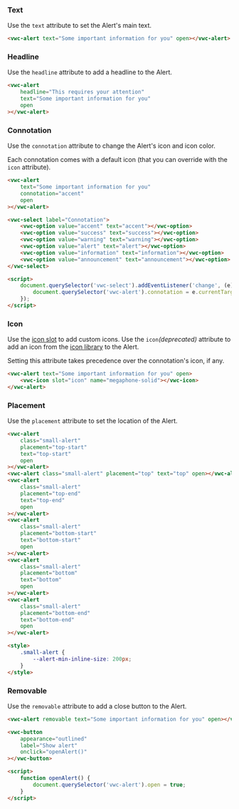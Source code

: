 ### Text

Use the `text` attribute to set the Alert's main text.

```html preview 100px
<vwc-alert text="Some important information for you" open></vwc-alert>
```

### Headline

Use the `headline` attribute to add a headline to the Alert.

```html preview 100px
<vwc-alert
	headline="This requires your attention"
	text="Some important information for you"
	open
></vwc-alert>
```

### Connotation

Use the `connotation` attribute to change the Alert's icon and icon color.

<vwc-note connotation="information">
	<vwc-icon slot="icon" name="info-line"></vwc-icon>

Each connotation comes with a default icon (that you can override with the `icon` attribute).

</vwc-note>

```html preview 350px
<vwc-alert
	text="Some important information for you"
	connotation="accent"
	open
></vwc-alert>

<vwc-select label="Connotation">
	<vwc-option value="accent" text="accent"></vwc-option>
	<vwc-option value="success" text="success"></vwc-option>
	<vwc-option value="warning" text="warning"></vwc-option>
	<vwc-option value="alert" text="alert"></vwc-option>
	<vwc-option value="information" text="information"></vwc-option>
	<vwc-option value="announcement" text="announcement"></vwc-option>
</vwc-select>

<script>
	document.querySelector('vwc-select').addEventListener('change', (e) => {
		document.querySelector('vwc-alert').connotation = e.currentTarget.value;
	});
</script>
```

### Icon

Use the [icon slot](/components/alert/code/#icon) to add custom icons.
Use the `icon`_(deprecated)_ attribute to add an icon from the [icon library](/icons/icons-gallery/) to the Alert.

<vwc-note connotation="information">
	<vwc-icon slot="icon" name="info-line"></vwc-icon>

Setting this attribute takes precedence over the connotation's icon, if any.

</vwc-note>

```html preview 100px
<vwc-alert text="Some important information for you" open>
	<vwc-icon slot="icon" name="megaphone-solid"></vwc-icon>
</vwc-alert>
```

### Placement

Use the `placement` attribute to set the location of the Alert.

```html preview center 250px
<vwc-alert
	class="small-alert"
	placement="top-start"
	text="top-start"
	open
></vwc-alert>
<vwc-alert class="small-alert" placement="top" text="top" open></vwc-alert>
<vwc-alert
	class="small-alert"
	placement="top-end"
	text="top-end"
	open
></vwc-alert>
<vwc-alert
	class="small-alert"
	placement="bottom-start"
	text="bottom-start"
	open
></vwc-alert>
<vwc-alert
	class="small-alert"
	placement="bottom"
	text="bottom"
	open
></vwc-alert>
<vwc-alert
	class="small-alert"
	placement="bottom-end"
	text="bottom-end"
	open
></vwc-alert>

<style>
	.small-alert {
		--alert-min-inline-size: 200px;
	}
</style>
```

### Removable

Use the `removable` attribute to add a close button to the Alert.

```html preview 100px
<vwc-alert removable text="Some important information for you" open></vwc-alert>

<vwc-button
	appearance="outlined"
	label="Show alert"
	onclick="openAlert()"
></vwc-button>

<script>
	function openAlert() {
		document.querySelector('vwc-alert').open = true;
	}
</script>
```
